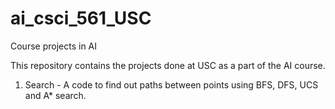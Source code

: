 # ai_csci_561_USC
Course projects in AI

This repository contains the projects done at USC as a part of the AI course.
1. Search -  A code to find out paths between points using BFS, DFS, UCS and A* search.
